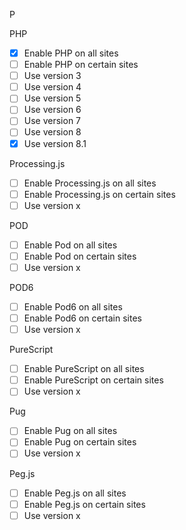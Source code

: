 P

PHP

- [x] Enable PHP on all sites
- [ ] Enable PHP on certain sites
- [ ] Use version 3
- [ ] Use version 4
- [ ] Use version 5
- [ ] Use version 6
- [ ] Use version 7
- [ ] Use version 8
- [x] Use version 8.1

Processing.js

- [ ] Enable Processing.js on all sites
- [ ] Enable Processing.js on certain sites
- [ ] Use version x

POD

- [ ] Enable Pod on all sites
- [ ] Enable Pod on certain sites
- [ ] Use version x

POD6

- [ ] Enable Pod6 on all sites
- [ ] Enable Pod6 on certain sites
- [ ] Use version x

PureScript

- [ ] Enable PureScript on all sites
- [ ] Enable PureScript on certain sites
- [ ] Use version x

Pug

- [ ] Enable Pug on all sites
- [ ] Enable Pug on certain sites
- [ ] Use version x

Peg.js

- [ ] Enable Peg.js on all sites
- [ ] Enable Peg.js on certain sites
- [ ] Use version x
